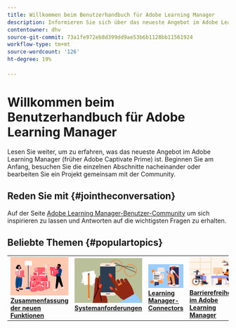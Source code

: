 ```yaml
---
title: Willkommen beim Benutzerhandbuch für Adobe Learning Manager
description: Informieren Sie sich über das neueste Angebot im Adobe Learning Manager (früher Adobe Captivate Prime). Beginnen Sie am Anfang, besuchen Sie die einzelnen Abschnitte nacheinander oder bearbeiten Sie ein Projekt gemeinsam mit der Community.
contentowner: dhv
source-git-commit: 73a1fe972eb8d399dd9ae53b6b1128bb11561924
workflow-type: tm+mt
source-wordcount: '126'
ht-degree: 19%

---
```



# Willkommen beim Benutzerhandbuch für Adobe Learning Manager

Lesen Sie weiter, um zu erfahren, was das neueste Angebot im Adobe Learning Manager (früher Adobe Captivate Prime) ist. Beginnen Sie am Anfang, besuchen Sie die einzelnen Abschnitte nacheinander oder bearbeiten Sie ein Projekt gemeinsam mit der Community.

## Reden Sie mit {#jointheconversation}

Auf der Seite [Adobe Learning Manager-Benutzer-Community](https://community.adobe.com/t5/adobe-learning-manager/ct-p/ct-captivate-prime?page=1&amp;sort=latest_replies&amp;lang=all&amp;tabid=all) um sich inspirieren zu lassen und Antworten auf die wichtigsten Fragen zu erhalten.

## Beliebte Themen {#populartopics}

<table style="table-layout:fixed">
 <tbody>
  <tr>
   <td>
    <a href="whats-new.md">
    <img alt="Neue Funktionen" src="assets/prime-new.jpeg">
    </a>
    <div>
    <a href="whats-new.md"><strong>Zusammenfassung der neuen Funktionen</strong></a>
    </div>
   </td>
   <td>
    <a href="system-requirements.md">
    <img alt="Systemanforderungen" src="assets/prime-reqs.jpeg">
    </a>
    <a href="whats-new.md"><strong>Systemanforderungen </strong></a>
    </p>
   </td>
   <td>
    <a href="integration-admin/feature-summary/connectors.md">
    <img alt="Connector" src="assets/prime-connector.jpeg">
    </a>
    <div>
    <a href="integration-admin/feature-summary/connectors.md"><strong>Learning Manager-Connectors</strong></a>
    </div>
   </td>
   <td>
    <a href="accessibility-learning-manager.md">
    <img alt="Zugänglichkeit" src="assets/prime-accessibility.jpeg">
    </a>
    <div>
    <a href="accessibility-learning-manager.md"><strong>Barrierefreiheit im Adobe Learning Manager</strong></a>
    </div>
   </td>
  </tr>
 </tbody>
</table>
